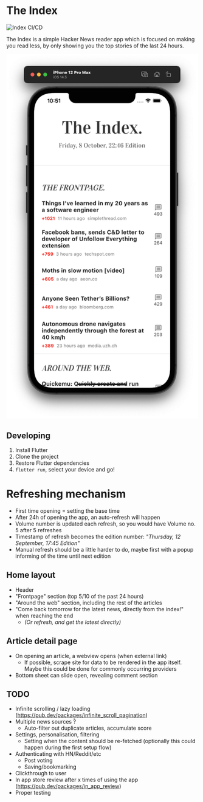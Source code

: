 # The Index

![Index CI/CD](https://github.com/wsloth/Index/workflows/Index%20CI/CD/badge.svg)

The Index is a simple Hacker News reader app which is focused on making you read less, by only showing you the top stories of the last 24 hours.

![screenshot of app](/docs/screenshot.png)

## Developing

1. Install Flutter
1. Clone the project
1. Restore Flutter dependencies
1. `flutter run`, select your device and go!

# Refreshing mechanism

- First time opening = setting the base time
- After 24h of opening the app, an auto-refresh will happen
- Volume number is updated each refresh, so you would have Volume no. 5 after 5 refreshes
- Timestamp of refresh becomes the edition number: _"Thursday, 12 September, 17:45 Edition"_
- Manual refresh should be a little harder to do, maybe first with a popup informing of the time until next edition

## Home layout

- Header
- "Frontpage" section (top 5/10 of the past 24 hours)
- "Around the web" section, including the rest of the articles
- "Come back tomorrow for the latest news, directly from the index!" when reaching the end
  - _(Or refresh, and get the latest directly)_

## Article detail page

- On opening an article, a webview opens (when external link)
  - If possible, scrape site for data to be rendered in the app itself. Maybe this could be done for commonly occurring providers
- Bottom sheet can slide open, revealing comment section

## TODO

- Infinite scrolling / lazy loading (https://pub.dev/packages/infinite_scroll_pagination)
- Multiple news sources ?
  - Auto-filter out duplicate articles, accumulate score
- Settings, personalisation, filtering
  - Setting when the content should be re-fetched (optionally this could happen during the first setup flow)
- Authenticating with HN/Reddit/etc
  - Post voting
  - Saving/bookmarking
- Clickthrough to user
- In app store review after x times of using the app (https://pub.dev/packages/in_app_review)
- Proper testing
